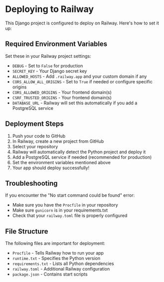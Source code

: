# Deploying to Railway

This Django project is configured to deploy on Railway. Here's how to set it up:

## Required Environment Variables

Set these in your Railway project settings:

- `DEBUG` - Set to `False` for production
- `SECRET_KEY` - Your Django secret key
- `ALLOWED_HOSTS` - Add `.railway.app` and your custom domain if any
- `CORS_ALLOW_ALL_ORIGINS` - Set to `True` if needed or configure specific origins
- `CORS_ALLOWED_ORIGINS` - Your frontend domain(s)
- `CSRF_TRUSTED_ORIGINS` - Your frontend domain(s)
- `DATABASE_URL` - Railway will set this automatically if you add a PostgreSQL service

## Deployment Steps

1. Push your code to GitHub
2. In Railway, create a new project from GitHub
3. Select your repository
4. Railway will automatically detect the Python project and deploy it
5. Add a PostgreSQL service if needed (recommended for production)
6. Set the environment variables mentioned above
7. Your app should deploy successfully!

## Troubleshooting

If you encounter the "No start command could be found" error:
- Make sure you have the `Procfile` in your repository
- Make sure `gunicorn` is in your requirements.txt
- Check that your `railway.toml` file is properly configured

## File Structure

The following files are important for deployment:
- `Procfile` - Tells Railway how to run your app
- `runtime.txt` - Specifies the Python version
- `requirements.txt` - Lists all Python dependencies
- `railway.toml` - Additional Railway configuration
- `package.json` - Contains start scripts 